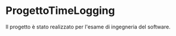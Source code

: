 ProgettoTimeLogging
===================

Il progetto è stato realizzato per l'esame di ingegneria del software.

